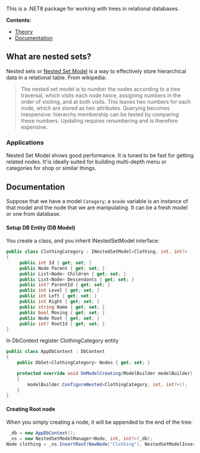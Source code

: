 This is a .NET8 package for working with trees in relational databases.

__Contents:__
- [Theory](#what-are-nested-sets)
- [Documentation](#documentation)


  
What are nested sets?
---------------------

Nested sets or [Nested Set Model](http://en.wikipedia.org/wiki/Nested_set_model) is
a way to effectively store hierarchical data in a relational table. From wikipedia:

> The nested set model is to number the nodes according to a tree traversal,
> which visits each node twice, assigning numbers in the order of visiting, and
> at both visits. This leaves two numbers for each node, which are stored as two
> attributes. Querying becomes inexpensive: hierarchy membership can be tested by
> comparing these numbers. Updating requires renumbering and is therefore expensive.

### Applications

Nested Set Model shows good performance. It is tuned to be fast for
getting related nodes. It'is ideally suited for building multi-depth menu or
categories for shop or similar things.

Documentation
-------------

Suppose that we have a model `Category`; a `$node` variable is an instance of that model
and the node that we are manipulating. It can be a fresh model or one from database.

#### Setup DB Entity (DB Model)

You create a class, and you inherit INestedSetModel interface:

```c#
public class ClothingCategory : INestedSetModel<Clothing, int, int?>
{
     public int Id { get; set; }
     public Node Parent { get; set; }
     public List<Node> Children { get; set; }
     public List<Node> Descendants { get; set; }
     public int? ParentId { get; set; }
     public int Level { get; set; }
     public int Left { get; set; }
     public int Right { get; set; }
     public string Name { get; set; }
     public bool Moving { get; set; }
     public Node Root { get; set; }
     public int? RootId { get; set; }
}
```

In DbContext register ClothingCategory entity
```c#
public class AppDbContext : DbContext
{
    public DbSet<ClothingCategory> Nodes { get; set; }

    protected override void OnModelCreating(ModelBuilder modelBuilder)
    {
        modelBuilder.ConfigureNested<ClothingCategory, int, int?>();
    }
}
```

#### Creating Root node

When you simply creating a node, it will be appended to the end of the tree:

```c#
 _db = new AppDbContext();
 _ns = new NestedSetModelManager<Node, int, int?>(_db);
Node clothing = _ns.InsertRoot(NewNode("Clothing"), NestedSetModelInsertMode.Right);
```
